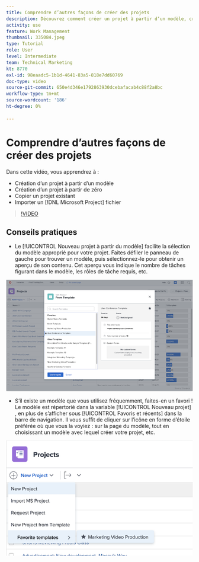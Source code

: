 ```yaml
---
title: Comprendre d’autres façons de créer des projets
description: Découvrez comment créer un projet à partir d’un modèle, créer un projet à partir de zéro, copier un projet existant ou importer un [!DNL Microsoft Project] fichier .
activity: use
feature: Work Management
thumbnail: 335084.jpeg
type: Tutorial
role: User
level: Intermediate
team: Technical Marketing
kt: 8770
exl-id: 98eaadc5-1b1d-4641-83a5-818e7dd60769
doc-type: video
source-git-commit: 650e4d346e1792863930dcebafacab4c88f2a8bc
workflow-type: tm+mt
source-wordcount: '186'
ht-degree: 0%

---
```


# Comprendre d’autres façons de créer des projets

Dans cette vidéo, vous apprendrez à :

* Création d’un projet à partir d’un modèle
* Création d’un projet à partir de zéro
* Copier un projet existant
* Importer un [!DNL Microsoft Project] fichier

>[!VIDEO](https://video.tv.adobe.com/v/335084/?quality=12&learn=on)

## Conseils pratiques

* Le [!UICONTROL Nouveau projet à partir du modèle] facilite la sélection du modèle approprié pour votre projet. Faites défiler le panneau de gauche pour trouver un modèle, puis sélectionnez-le pour obtenir un aperçu de son contenu. Cet aperçu vous indique le nombre de tâches figurant dans le modèle, les rôles de tâche requis, etc.

![[!UICONTROL Nouveau projet à partir du modèle] window](assets/planner-fund-new-project-from-template-window.png)

* S’il existe un modèle que vous utilisez fréquemment, faites-en un favori ! Le modèle est répertorié dans la variable [!UICONTROL Nouveau projet] , en plus de s’afficher sous [!UICONTROL Favoris et récents] dans la barre de navigation. Il vous suffit de cliquer sur l’icône en forme d’étoile préférée où que vous la voyiez : sur la page du modèle, tout en choisissant un modèle avec lequel créer votre projet, etc.

![[!UICONTROL Modèles favoris] Liste sous [!UICONTROL Nouveau projet] button](assets/planner-fund-template-favorites.png)

<!---
learn more:
create a project using a template
create a project
copy a project
import a project from Microsoft Project
--->
